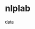 # nlplab

<a href='https://drive.google.com/open?id=1S3WeEJia1yXmtE9w0nuOl4Sax6gL_mj_'> data </a><br>
